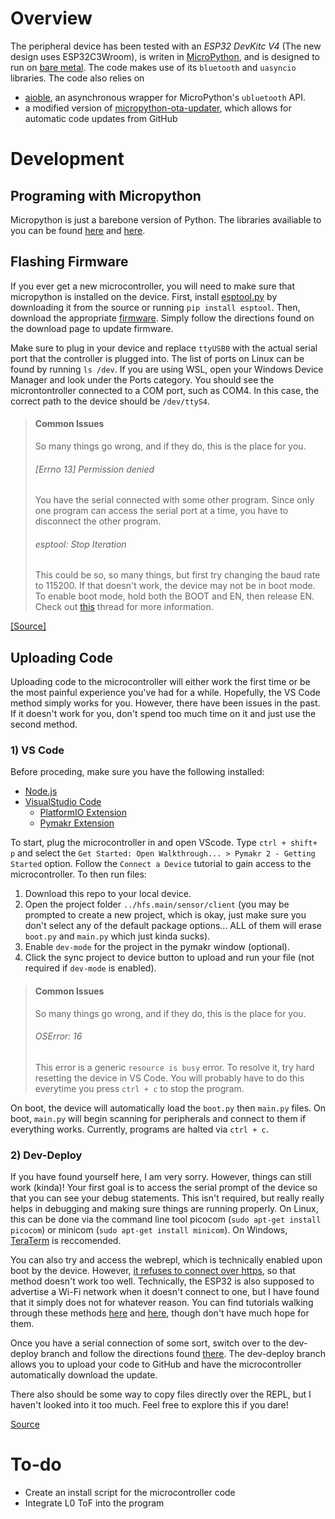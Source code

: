 # Overview
The peripheral device has been tested with an *ESP32 DevKitc V4* (The new design uses ESP32C3Wroom), is writen in [MicroPython](https://micropython.org/download/), and is designed to run on [bare metal](https://www.techopedia.com/definition/2153/bare-metal). The code makes use of its `bluetooth` and `uasyncio` libraries. The code also relies on 
* [aioble](https://github.com/micropython/micropython-lib/tree/master/micropython/bluetooth/aioble), an asynchronous wrapper for MicroPython's `ubluetooth` API.
* a modified version of [micropython-ota-updater](https://github.com/rdehuyss/micropython-ota-updater), which allows for automatic code updates from GitHub

# Development

## Programing with Micropython
Micropython is just a barebone version of Python. The libraries availiable to you can be found [here](https://docs.micropython.org/en/latest/library/index.html) and [here](https://github.com/micropython/micropython-lib/blob/master/micropython/bluetooth/aioble/README.md#usage).

## Flashing Firmware
If you ever get a new microcontroller, you will need to make sure that micropython is installed on the device. First, install [esptool.py](https://github.com/espressif/esptool/) by downloading it from the source or running `pip install esptool`. Then, download the appropriate [firmware](https://micropython.org/download/esp32/). Simply follow the directions found on the download page to update firmware. 

Make sure to plug in your device and replace `ttyUSB0` with the actual serial port that the controller is plugged into. The list of ports on Linux can be found by running `ls /dev`. If you are using WSL, open your Windows Device Manager and look under the Ports category. You should see the microntontroller connected to a COM port, such as COM4. In this case, the correct path to the device should be `/dev/ttyS4`.

> #### Common Issues
> So many things go wrong, and if they do, this is the place for you.
> ###### [Errno 13] Permission denied
> You have the serial connected with some other program. Since only one program can access the serial port at a time, you have to disconnect the other program.
> ###### esptool: Stop Iteration
> This could be so, so many things, but first try changing the baud rate to 115200. If that doesn't work, the device may not be in boot mode. To enable boot mode, hold both the BOOT and EN, then release EN. Check out [this](https://stackoverflow.com/questions/57596413/esp32-flashing-upload-starts-and-fails-with-timeout) thread for more information.

[[Source]](https://docs.micropython.org/en/latest/esp8266/tutorial/intro.html)

## Uploading Code

Uploading code to the microcontroller will either work the first time or be the most painful experience you've had for a while. Hopefully, the VS Code method simply works for you. However, there have been issues in the past. If it doesn't work for you, don't spend too much time on it and just use the second method. 

### 1) VS Code

Before proceding, make sure you have the following installed:
* [Node.js](https://nodejs.org/en/)
* [VisualStudio Code](https://code.visualstudio.com/Download)
	* [PlatformIO Extension](https://randomnerdtutorials.com/vs-code-platformio-ide-esp32-esp8266-arduino/#2)
	* [Pymakr Extension](https://lemariva.com/blog/2018/12/micropython-visual-studio-code-as-ide#:~:text=Code%20%2D%20Pymakr%20extension-,To,-use%20VSCode%20for)

To start, plug the microcontroller in and open VScode. Type `ctrl + shift+ p` and select the `Get Started: Open Walkthrough... > Pymakr 2 - Getting Started` option. Follow the `Connect a Device` tutorial to gain access to the microcontroller. To then run files:
1. Download this repo to your local device.
2. Open the project folder `../hfs.main/sensor/client` (you may be prompted to create a new project, which is okay, just make sure you don't select any of the default package options... ALL of them will erase `boot.py` and `main.py` which just kinda sucks).
3. Enable `dev-mode` for the project in the pymakr window (optional).
4. Click the sync project to device button to upload and run your file (not required if `dev-mode` is enabled).

> #### Common Issues
> So many things go wrong, and if they do, this is the place for you.
> ###### OSError: 16
> This error is a generic `resource is busy` error. To resolve it, try hard resetting the device in VS Code. You will probably have to do this everytime you press `ctrl + c` to stop the program.

On boot, the device will automatically load the `boot.py` then `main.py` files. On boot, `main.py` will begin scanning for peripherals and connect to them if everything works. Currently, programs are halted via `ctrl + c`.

### 2) Dev-Deploy
If you have found yourself here, I am very sorry. However, things can still work (kinda)! Your first goal is to access the serial prompt of the device so that you can see your debug statements. This isn't required, but really really helps in debugging and making sure things are running properly. On Linux, this can be done via the command line tool picocom (`sudo apt-get install picocom`) or minicom (`sudo apt-get install minicom`). On Windows, [TeraTerm](http://www.teraterm.org/) is reccomended. 

You can also try and access the webrepl, which is technically enabled upon boot by the device. However, [it refuses to connect over https](https://github.com/micropython/webrepl/issues/15), so that method doesn't work too well. Technically, the ESP32 is also supposed to advertise a Wi-Fi network when it doesn't connect to one, but I have found that it simply does not for whatever reason. You can find tutorials walking through these methods [here](https://www.techcoil.com/blog/how-to-setup-micropython-webrepl-on-your-esp32-development-board/) and [here](https://learn.adafruit.com/micropython-basics-esp8266-webrepl/access-webrepl), though don't have much hope for them.

Once you have a serial connection of some sort, switch over to the dev-deploy branch and follow the directions found [there](https://github.com/LESA-RPI/hfs.main/tree/dev-deploy#warning). The dev-deploy branch allows you to upload your code to GitHub and have the microcontroller automatically download the update.

There also should be some way to copy files directly over the REPL, but I haven't looked into it too much. Feel free to explore this if you dare!

[Source](https://docs.micropython.org/en/latest/esp8266/tutorial/repl.html)

# To-do
* Create an install script for the microcontroller code
* Integrate L0 ToF into the program
